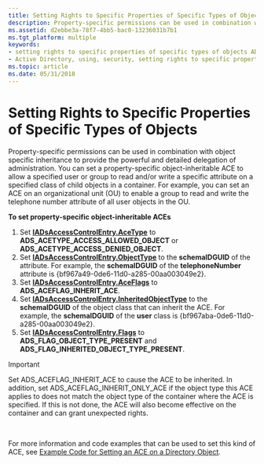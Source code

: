 ```yaml
---
title: Setting Rights to Specific Properties of Specific Types of Objects
description: Property-specific permissions can be used in combination with object specific inheritance to provide the powerful and detailed delegation of administration.
ms.assetid: d2ebbe3a-78f7-4bb5-bac0-13236031b7b1
ms.tgt_platform: multiple
keywords:
- setting rights to specific properties of specific types of objects AD
- Active Directory, using, security, setting rights to specific properties
ms.topic: article
ms.date: 05/31/2018
---
```


# Setting Rights to Specific Properties of Specific Types of Objects

Property-specific permissions can be used in combination with object specific inheritance to provide the powerful and detailed delegation of administration. You can set a property-specific object-inheritable ACE to allow a specified user or group to read and/or write a specific attribute on a specified class of child objects in a container. For example, you can set an ACE on an organizational unit (OU) to enable a group to read and write the telephone number attribute of all user objects in the OU.

**To set property-specific object-inheritable ACEs**

1.  Set [**IADsAccessControlEntry.AceType**](/windows/desktop/ADSI/iadsaccesscontrolentry-property-methods) to **ADS\_ACETYPE\_ACCESS\_ALLOWED\_OBJECT** or **ADS\_ACETYPE\_ACCESS\_DENIED\_OBJECT**.
2.  Set [**IADsAccessControlEntry.ObjectType**](/windows/desktop/ADSI/iadsaccesscontrolentry-property-methods) to the **schemaIDGUID** of the attribute. For example, the **schemaIDGUID** of the **telephoneNumber** attribute is {bf967a49-0de6-11d0-a285-00aa003049e2}.
3.  Set [**IADsAccessControlEntry.AceFlags**](/windows/desktop/ADSI/iadsaccesscontrolentry-property-methods) to **ADS\_ACEFLAG\_INHERIT\_ACE**.
4.  Set [**IADsAccessControlEntry.InheritedObjectType**](/windows/desktop/ADSI/iadsaccesscontrolentry-property-methods) to the **schemaIDGUID** of the object class that can inherit the ACE. For example, the **schemaIDGUID** of the **user** class is {bf967aba-0de6-11d0-a285-00aa003049e2}.
5.  Set [**IADsAccessControlEntry.Flags**](/windows/desktop/ADSI/iadsaccesscontrolentry-property-methods) to **ADS\_FLAG\_OBJECT\_TYPE\_PRESENT** and **ADS\_FLAG\_INHERITED\_OBJECT\_TYPE\_PRESENT**.

> [!IMPORTANT]
> Set ADS\_ACEFLAG\_INHERIT\_ACE to cause the ACE to be inherited. In addition, set ADS\_ACEFLAG\_INHERIT\_ONLY\_ACE if the object type this ACE applies to does not match the object type of the container where the ACE is specified. If this is not done, the ACE will also become effective on the container and can grant unexpected rights.

 

For more information and code examples that can be used to set this kind of ACE, see [Example Code for Setting an ACE on a Directory Object](example-code-for-setting-an-ace-on-a-directory-object.md).

 

 